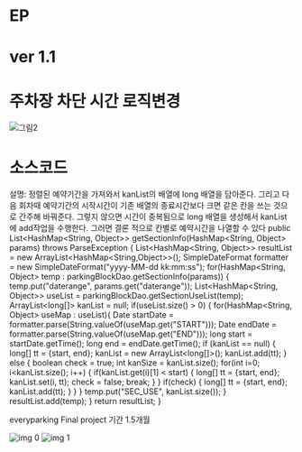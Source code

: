 # EP
# ver 1.1
# 주차장 차단 시간 로직변경
![그림2](https://user-images.githubusercontent.com/93980966/165083169-80d6bd33-028b-433a-bca4-740f456e8ea6.jpg)

# 소스코드
설명: 정렬된 예약기간을 가져와서 kanList의 배열에 long 배열을 담아준다. 그리고 다음 회차때 예약기간의 시작시간이 기존 배열의 종료시간보다 크면 같은 칸을 쓰는 것으로 간주해 바꿔준다. 그렇지 않으면 시간이 중복됨으로 long 배열을 생성해서 kanList에 add작업을 수행한다. 그러면 결론 적으로 칸별로 예약시간을 나열할 수 있다
	public List<HashMap<String, Object>> getSectionInfo(HashMap<String, Object> params) throws ParseException {
		List<HashMap<String, Object>> resultList = new ArrayList<HashMap<String,Object>>();
		SimpleDateFormat formatter = new SimpleDateFormat("yyyy-MM-dd kk:mm:ss");
		for(HashMap<String, Object> temp :  parkingBlockDao.getSectionInfo(params)) {
			temp.put("daterange", params.get("daterange"));
			List<HashMap<String, Object>> useList = parkingBlockDao.getSectionUseList(temp);
			ArrayList<long[]> kanList = null;
			if(useList.size() > 0) {
				for(HashMap<String, Object> useMap : useList){
					Date startDate = formatter.parse(String.valueOf(useMap.get("START")));
					Date endDate = formatter.parse(String.valueOf(useMap.get("END")));
					long start = startDate.getTime();
					long end = endDate.getTime();
					if (kanList == null) {
						long[] tt = {start, end};
						kanList = new ArrayList<long[]>();
						kanList.add(tt);
					} else {
						boolean check = true;
						int kanSize = kanList.size();
						for(int i=0; i<kanList.size(); i++) {
							if(kanList.get(i)[1] < start) {
								long[] tt = {start, end};
								kanList.set(i, tt);
								check = false;
								break;
							}
						}
						if(check) {
							long[] tt = {start, end};
							kanList.add(tt);
						}
					}
				}
				temp.put("SEC_USE", kanList.size());
			}
			resultList.add(temp);
		}
		return resultList;
	}

everyparking
Final project 기간 1.5개월

![img 0](https://user-images.githubusercontent.com/93980966/163712742-671b40c5-044e-416f-99dc-afb3bbcda855.png)
![img 1](https://user-images.githubusercontent.com/93980966/163712746-b773c773-535d-42ca-bb8a-734a9a4b45d1.png)
